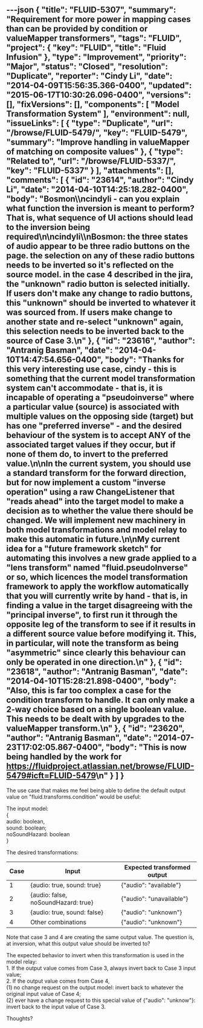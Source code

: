 ---json
{
  "title": "FLUID-5307",
  "summary": "Requirement for more power in mapping cases than can be provided by condition or valueMapper transformers",
  "tags": "FLUID",
  "project": {
    "key": "FLUID",
    "title": "Fluid Infusion"
  },
  "type": "Improvement",
  "priority": "Major",
  "status": "Closed",
  "resolution": "Duplicate",
  "reporter": "Cindy Li",
  "date": "2014-04-09T15:56:35.366-0400",
  "updated": "2015-06-17T10:30:26.096-0400",
  "versions": [],
  "fixVersions": [],
  "components": [
    "Model Transformation System"
  ],
  "environment": null,
  "issueLinks": [
    {
      "type": "Duplicate",
      "url": "/browse/FLUID-5479/",
      "key": "FLUID-5479",
      "summary": "Improve handling in valueMapper of matching on composite values"
    },
    {
      "type": "Related to",
      "url": "/browse/FLUID-5337/",
      "key": "FLUID-5337"
    }
  ],
  "attachments": [],
  "comments": [
    {
      "id": "23614",
      "author": "Cindy Li",
      "date": "2014-04-10T14:25:18.282-0400",
      "body": "Bosmon\\\ncindyli - can you explain what function the inversion is meant to perform? That is, what sequence of UI actions should lead to the inversion being required\n\ncindyli\\\nBosmon: the three states of audio appear to be three radio buttons on the page. the selection on any of these radio buttons needs to be inverted so it's reflected on the source model. in the case 4 described in the jira, the \"unknown\" radio button is selected initially. If users don't make any change to radio buttons, this \"unknown\" should be inverted to whatever it was sourced from. If users make change to another state and re-select \"unknown\" again, this selection needs to be inverted back to the source of Case 3.\n"
    },
    {
      "id": "23616",
      "author": "Antranig Basman",
      "date": "2014-04-10T14:47:54.656-0400",
      "body": "Thanks for this very interesting use case, cindy - this is something that the current model transformation system can't accommodate - that is, it is incapable of operating a \"pseudoinverse\" where a particular value (source) is associated with multiple values on the opposing side (target) but has one \"preferred inverse\" - and the desired behaviour of the system is to accept ANY of the associated target values if they occur, but if none of them do, to invert to the preferred value.\n\nIn the current system, you should use a standard transform for the forward direction, but for now implement a custom \"inverse operation\" using a raw ChangeListener that \"reads ahead\" into the target model to make a decision as to whether the value there should be changed. We will implement new machinery in both model transformations and model relay to make this automatic in future.\n\nMy current idea for a \"future framework sketch\" for automating this involves a new grade applied to a \"lens transform\" named \"fluid.pseudoInverse\" or so, which licences the model transformation framework to apply the workflow automatically that you will currently write by hand - that is, in finding a value in the target disagreeing with the \"principal inverse\", to first run it through the opposite leg of the transform to see if it results in a different source value before modifying it. This, in particular, will note the transform as being \"asymmetric\" since clearly this behaviour can only be operated in one direction.\n"
    },
    {
      "id": "23618",
      "author": "Antranig Basman",
      "date": "2014-04-10T15:28:21.898-0400",
      "body": "Also, this is far too complex a case for the condition transform to handle. It can only make a 2-way choice based on a single boolean value. This needs to be dealt with by upgrades to the valueMapper transform.\n"
    },
    {
      "id": "23620",
      "author": "Antranig Basman",
      "date": "2014-07-23T17:02:05.867-0400",
      "body": "This is now being handled by the work for <https://fluidproject.atlassian.net/browse/FLUID-5479#icft=FLUID-5479>\n"
    }
  ]
}
---
The use case that makes me feel being able to define the default output value on "fluid.transforms.condition" would be useful:

The input model: \
{\
audio: boolean,\
sound: boolean;\
noSoundHazard: boolean\
}

The desired transformations:

| **Case &#x20;** | **Input                                             &#x20;** | **Expected transformed output&#x20;** |
| --------------- | ------------------------------------------------------------ | ------------------------------------- |
| 1               | {audio: true, sound: true}                                   | {"audio": "available"}                |
| 2               | {audio: false, noSoundHazard: true}                          | {"audio": "unavailable"}              |
| 3               | {audio: true, sound: false}                                  | {"audio": "unknown"}                  |
| 4               | Other combinations                                           | {"audio": "unknown"}                  |

Note that case 3 and 4 are creating the same output value. The question is, at inversion, what this output value should be inverted to?

The expected behavior to invert when this transformation is used in the model relay:\
1\. If the output value comes from Case 3, always invert back to Case 3 input value;\
2\. If the output value comes from Case 4,\
(1) no change request on the output model: invert back to whatever the original input value of Case 4;\
(2) ever have a change request to this special value of {"audio": "unknow"}: invert back to the input value of Case 3.

Thoughts?

        